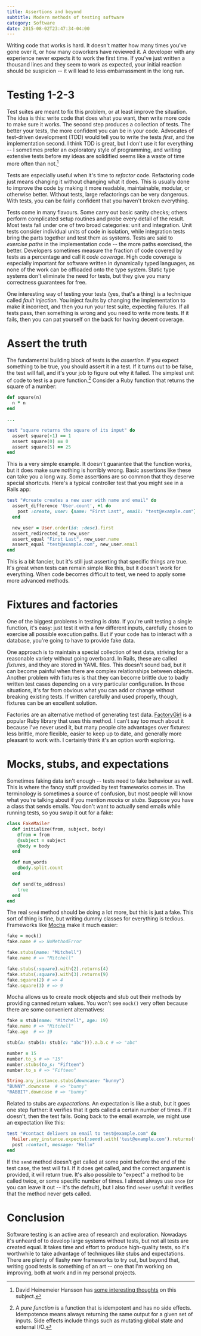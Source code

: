```yaml
---
title: Assertions and beyond
subtitle: Modern methods of testing software
category: Software
date: 2015-08-02T23:47:34-04:00
---
```


Writing code that works is hard. It doesn't matter how many times you've gone over it, or how many coworkers have reviewed it. A developer with any experience never expects it to work the first time. If you've just written a thousand lines and they seem to work as expected, your initial reaction should be suspicion -- it will lead to less embarrassment in the long run.

# Testing 1-2-3

Test suites are meant to fix this problem, or at least improve the situation. The idea is this: write code that does what you want, then write more code to make sure it works. The second step produces a collection of tests. The better your tests, the more confident you can be in your code. Advocates of test-driven development (TDD) would tell you to write the tests _first_, and the implementation second. I think TDD is great, but I don't use it for everything -- I sometimes prefer an exploratory style of programming, and writing extensive tests before my ideas are solidified seems like a waste of time more often than not.[^1]

Tests are especially useful when it's time to _refactor_ code. Refactoring code just means changing it without changing what it does. This is usually done to improve the code by making it more readable, maintainable, modular, or otherwise better. Without tests, large refactorings can be very dangerous. With tests, you can be fairly confident that you haven't broken everything.

Tests come in many flavours. Some carry out basic sanity checks; others perform complicated setup routines and probe every detail of the result. Most tests fall under one of two broad categories: unit and integration. Unit tests consider individual units of code in isolation, while integration tests bring the parts together and test them as systems. Tests are said to _exercise paths_ in the implementation code -- the more paths exercised, the better. Developers sometimes measure the fraction of code covered by tests as a percentage and call it _code coverage_. High code coverage is especially important for software written in dynamically typed languages, as none of the work can be offloaded onto the type system. Static type systems don't eliminate the need for tests, but they give you many correctness guarantees for free.

One interesting way of testing your tests (yes, that's a thing) is a technique called _fault injection_. You inject faults by changing the implementation to make it incorrect, and then you run your test suite, expecting failures. If all tests pass, then something is wrong and you need to write more tests. If it fails, then you can pat yourself on the back for having decent coverage.

# Assert the truth

The fundamental building block of tests is the _assertion_. If you expect something to be true, you should assert it in a test. If it turns out to be false, the test will fail, and it's your job to figure out why it failed. The simplest unit of code to test is a pure function.[^2] Consider a Ruby function that returns the square of a number:

```ruby
def square(n)
  n * n
end

...

test "square returns the square of its input" do
  assert square(-1) == 1
  assert square(0) == 0
  assert square(5) == 25
end
```

This is a very simple example. It doesn't guarantee that the function works, but it does make sure nothing is horribly wrong. Basic assertions like these can take you a long way. Some assertions are so common that they deserve special shortcuts. Here's a typical controller test that you might see in a Rails app:

```ruby
test "#create creates a new user with name and email" do
  assert_difference 'User.count', +1 do
    post :create, user: {name: "First Last", email: "test@example.com"}
  end

  new_user = User.order(id: :desc).first
  assert_redirected_to new_user
  assert_equal "First Last", new_user.name
  assert_equal "test@example.com", new_user.email
end
```

This is a bit fancier, but it's still just asserting that specific things are true. It's great when tests can remain simple like this, but it doesn't work for everything. When code becomes difficult to test, we need to apply some more advanced methods.

# Fixtures and factories

One of the biggest problems in testing is _data_. If you're unit testing a single function, it's easy: just test it with a few different inputs, carefully chosen to exercise all possible execution paths. But if your code has to interact with a database, you're going to have to provide fake data.

One approach is to maintain a special collection of test data, striving for a reasonable variety without going overboard. In Rails, these are called _fixtures_, and they are stored in YAML files. This doesn't sound bad, but it can become painful when there are complex relationships between objects. Another problem with fixtures is that they can become brittle due to badly written test cases depending on a very particular configuration. In those situations, it's far from obvious what you can add or change without breaking existing tests. If written carefully and used properly, though, fixtures can be an excellent solution.

Factories are an alternative method of generating test data. [FactoryGirl][fg] is a popular Ruby library that uses this method. I can't say too much about it because I've never used it, but many people cite advantages over fixtures: less brittle, more flexible, easier to keep up to date, and generally more pleasant to work with. I certainly think it's an option worth exploring.

# Mocks, stubs, and expectations

Sometimes faking data isn't enough -- tests need to fake behaviour as well. This is where the fancy stuff provided by test frameworks comes in. The terminology is sometimes a source of confusion, but most people will know what you're talking about if you mention _mocks_ or _stubs_. Suppose you have a class that sends emails. You don't want to actually send emails while running tests, so you swap it out for a fake:

```ruby
class FakeMailer
  def initialize(from, subject, body)
    @from = from
    @subject = subject
    @body = body
  end

  def num_words
    @body.split.count
  end

  def send(to_address)
    true
  end
end
```

The real `send` method should be doing a lot more, but this is just a fake. This sort of thing is fine, but writing dummy classes for everything is tedious. Frameworks like [Mocha][mocha] make it much easier:

```ruby
fake = mock()
fake.name # => NoMethodError

fake.stubs(name: "Mitchell")
fake.name # => "Mitchell"

fake.stubs(:square).with(2).returns(4)
fake.stubs(:square).with(3).returns(9)
fake.square(2) # => 4
fake.square(3) # => 9
```

Mocha allows us to create mock objects and stub out their methods by providing canned return values. You won't see `mock()` very often because there are some convenient alternatives:

```ruby
fake = stub(name: "Mitchell", age: 19)
fake.name # => "Mitchell"
fake.age  # => 19

stub(a: stub(b: stub(c: "abc"))).a.b.c # => "abc"

number = 15
number.to_s # => "15"
number.stubs(to_s: "Fifteen")
number.to_s # => "Fifteen"

String.any_instance.stubs(downcase: "bunny")
"BUNNY".downcase  # => "bunny"
"RABBIT".downcase # => "bunny"
```

Related to stubs are _expectations_. An expectation is like a stub, but it goes one step further: it verifies that it gets called a certain number of times. If it doesn't, then the test fails. Going back to the email example, we might use an expectation like this:

```ruby
test "#contact delivers an email to test@example.com" do
  Mailer.any_instance.expects(:send).with('test@example.com').returns(true).once
  post :contact, message: "Hello"
end
```

If the `send` method doesn't get called at some point before the end of the test case, the test will fail. If it does get called, and the correct argument is provided, it will return true. It's also possible to "expect" a method to be called twice, or some specific number of times. I almost always use `once` (or you can leave it out -- it's the default), but I also find `never` useful: it verifies that the method never gets called.

# Conclusion

Software testing is an active area of research and exploration. Nowadays it's unheard of to develop large systems without tests, but not all tests are created equal. It takes time and effort to produce high-quality tests, so it's worthwhile to take advantage of techniques like stubs and expectations. There are plenty of flashy new frameworks to try out, but beyond that, writing good tests is something of an art -- one that I'm working on improving, both at work and in my personal projects.

[^1]: David Heinemeier Hansson has [some interesting thoughts][tdd] on this subject.

[^2]: A _pure function_ is a function that is idempotent and has no side effects. Idempotence means always returning the same output for a given set of inputs. Side effects include things such as  mutating global state and external I/O.

[tdd]: http://david.heinemeierhansson.com/2014/tdd-is-dead-long-live-testing.html
[fg]: https://github.com/thoughtbot/factory_girl
[mocha]: https://github.com/freerange/mocha
